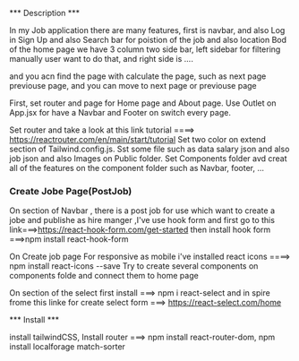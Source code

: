 *** Description ***

In my Job application there are many features, first is navbar, and also Log in Sign Up
and also Search bar for poistion of the job and also location
Bod of the home page we have 3 column two side bar, left sidebar for filtering manually user want to do that, and right side is ....

and you acn find the page with calculate the page, such as next page previouse page, and you can move to next page or previouse page 


First, set router  and page for Home page and About page.
Use Outlet on App.jsx for have a Navbar and Footer on switch every page.

Set router and take a look at this link tutorial ====> https://reactrouter.com/en/main/start/tutorial
Set two color on extend section  of Tailwind.config.js.
Sst some file such as data salary json and also job json and also Images on Public folder.
Set Components folder avd creat all of the features on the component folder such as Navbar, footer, ...

### Create Jobe Page(PostJob) ###
On section of Navbar , there is a post job for use which want to create a jobe and publishe as hire manger ,I've use  hook form and first go to this link===>https://react-hook-form.com/get-started
then install hook form ===>npm install react-hook-form

On Create job page
For responsive as mobile i've installed react icons ====> npm install react-icons --save
Try to create several components on components folde and connect them to home page 

On section of the select first install ===> npm i react-select
and in spire frome this linke for create select form ===> https://react-select.com/home


*** Install ***

install tailwindCSS,
Install router ===>  npm install react-router-dom,    npm install localforage match-sorter